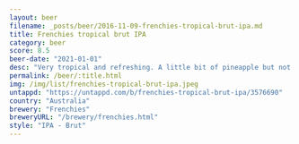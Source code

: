 ```yaml
---
layout: beer
filename: _posts/beer/2016-11-09-frenchies-tropical-brut-ipa.md
title: Frenchies tropical brut IPA
category: beer
score: 8.5
beer-date: "2021-01-01"
desc: "Very tropical and refreshing. A little bit of pineapple but not enough to be harsh. Full of flavour but easy to drink"
permalink: /beer/:title.html
img: /img/list/frenchies-tropical-brut-ipa.jpeg
untappd: "https://untappd.com/b/frenchies-tropical-brut-ipa/3576690"
country: "Australia"
brewery: "Frenchies"
breweryURL: "/brewery/frenchies.html"
style: "IPA - Brut"
---
```

